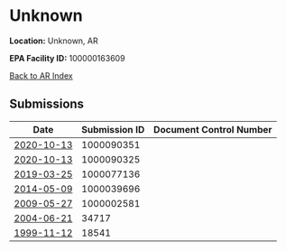 # Unknown

**Location:** Unknown, AR

**EPA Facility ID:** 100000163609

[Back to AR Index](../../index.md)

## Submissions

| Date | Submission ID | Document Control Number |
|------|--------------|-------------------------|
| [2020-10-13](submissions/1000090351.md) | 1000090351 |  |
| [2020-10-13](submissions/1000090325.md) | 1000090325 |  |
| [2019-03-25](submissions/1000077136.md) | 1000077136 |  |
| [2014-05-09](submissions/1000039696.md) | 1000039696 |  |
| [2009-05-27](submissions/1000002581.md) | 1000002581 |  |
| [2004-06-21](submissions/34717.md) | 34717 |  |
| [1999-11-12](submissions/18541.md) | 18541 |  |
